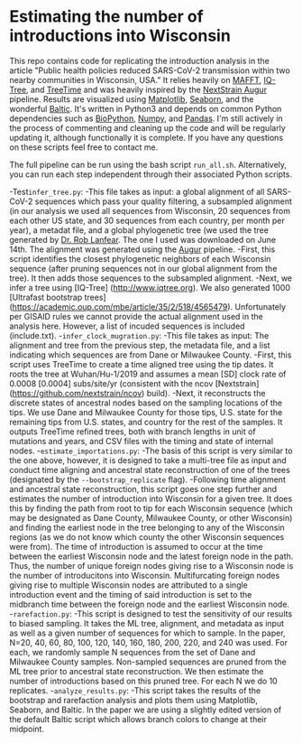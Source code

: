 # Estimating the number of introductions into Wisconsin
This repo contains code for replicating the introduction analysis in the article "Public health policies reduced SARS-CoV-2 transmission within two nearby communities in Wisconsin, USA." It relies heavily on [MAFFT](https://mafft.cbrc.jp/alignment/software/), [IQ-Tree](http://www.iqtree.org), and [TreeTime](https://github.com/neherlab/treetime) and was heavily inspired by the [NextStrain Augur](https://github.com/nextstrain/augur) pipeline. Results are visualized using [Matplotlib](https://matplotlib.org), [Seaborn](https://seaborn.pydata.org), and the wonderful [Baltic](https://github.com/evogytis/baltic). It's written in Python3 and depends on common Python dependencies such as [BioPython](https://biopython.org), [Numpy](https://numpy.org), and [Pandas](https://pandas.pydata.org). I'm still actively in the process of commenting and cleaning up the code and will be regularly updating it, although functionally it is complete. If you have any questions on these scripts feel free to contact me.

The full pipeline can be run using the bash script <code>run_all.sh</code>. Alternatively, you can run each step independent through their associated Python scripts. 

-Test<code>infer_tree.py</code>: 
    -This file takes as input: a global alignment of all SARS-CoV-2 sequences which pass your quality filtering, a subsampled alignment (in our analysis we used all sequences from Wisconsin, 20 sequences from each other US state, and 30 sequences from each country, per month per year), a metadat file, and a global phylogenetic tree (we used the tree generated by [Dr. Rob Lanfear](https://github.com/roblanf/sarscov2phylo). The one I used was downloaded on June 14th. The alignment was generated using the [Augur](https://github.com/nextstrain/augur) pipeline. 
    -First, this script identifies the closest phylogenetic neighbors of each Wisconsin sequence (after pruning sequences not in our global alignment from the tree). It then adds those sequences to the subsampled alignment. 
    -Next, we infer a tree using [IQ-Tree] (http://www.iqtree.org). We also generated 1000 [Ultrafast bootstrap trees] (https://academic.oup.com/mbe/article/35/2/518/4565479). Unfortunately per GISAID rules we cannot provide the actual alignment used in the analysis here. However, a list of incuded sequences is included (include.txt).
-<code>infer_clock_mugration.py</code>:
    -This file takes as input: The alignment and tree from the previous step, the metadata file, and a list indicating which sequences are from Dane or Milwaukee County.
    -First, this script uses TreeTime to create a time aligned tree using the tip dates. It roots the tree at Wuhan/Hu-1/2019 and assumes a mean [SD] clock rate of 0.0008 [0.0004] subs/site/yr (consistent with the ncov [Nextstrain] (https://github.com/nextstrain/ncov) build). 
    -Next, it reconstructs the discrete states of ancestral nodes based on the sampling locations of the tips. We use Dane and Milwaukee County for those tips, U.S. state for the remaining tips from U.S. states, and country for the rest of the samples. It outputs TreeTime refined trees, both with branch lengths in unit of mutations and years, and CSV files with the timing and state of internal nodes. 
-<code>estimate_importations.py</code>:
    -The basis of this script is very similar to the one above, however, it is designed to take a multi-tree file as input and conduct time aligning and ancestral state reconstruction of one of the trees (designated by the <code>--bootstrap_replicate</code> flag). 
    -Following time alignment and ancestral state reconstruction, this script goes one step further and estimates the number of introduction into Wisconsin for a given tree. It does this by finding the path from root to tip for each Wisconsin sequence (which may be designated as Dane County, Milwaukee County, or other Wisconsin) and finding the earliest node in the tree belonging to any of the Wisconsin regions (as we do not know which county the other Wisconsin sequences were from). The time of introduction is assumed to occur at the time between the earliest Wisconsin node and the latest foreign node in the path. Thus, the number of unique foreign nodes giving rise to a Wisconsin node is the number of introducitons into Wisconsin. Multifurcating foreign nodes giving rise to multiple Wisconsin nodes are attributed to a single introduction event and the timing of said introduction is set to the midbranch time between the foreign node and the earliest Wisconsin node. 
-<code>rarefaction.py</code>:
    -This script is designed to test the sensitivity of our results to biased sampling. It takes the ML tree, alignment, and metadata as input as well as a given number of sequences for which to sample. In the paper, N=20, 40, 60, 80, 100, 120, 140, 160, 180, 200, 220, and 240 was used. For each, we randomly sample N sequences from the set of Dane and Milwaukee County samples. Non-sampled sequences are pruned from the ML tree prior to ancestral state reconstruction. We then estimate the number of introductions based on this pruned tree. For each N we do 10 replicates. 
-<code>analyze_results.py</code>:
    -This script takes the results of the bootstrap and rarefaction analysis and plots them using Matplotlib, Seaborn, and Baltic. In the paper we are using a slightly edited version of the default Baltic script which allows branch colors to change at their midpoint. 

